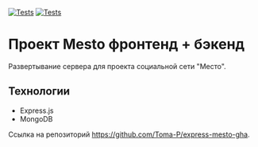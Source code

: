 [![Tests](../../actions/workflows/tests-13-sprint.yml/badge.svg)](../../actions/workflows/tests-13-sprint.yml) [![Tests](../../actions/workflows/tests-14-sprint.yml/badge.svg)](../../actions/workflows/tests-14-sprint.yml)
# Проект Mesto фронтенд + бэкенд
Развертывание сервера для проекта социальной сети "Место".

## Технологии
+ Express.js
+ MongoDB

Ссылка на репозиторий https://github.com/Toma-P/express-mesto-gha.
